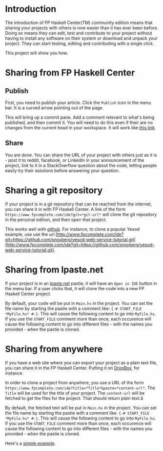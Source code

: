 # Introduction
The introduction of FP Haskell Center(TM) community edition means that sharing your projects
with others is now easier than it has ever been before. Doing so means they can edit, test and
contribute to your project without having to install any software on their system or download
and unpack your project. They can start testing, editing and contributing with a single click.

This project will show you how.

# Sharing from FP Haskell Center

## Publish
First, you need to publish your article. Click the `Publish` icon in the menu bar. It is a curved
arrow pointing out of the page.

This will bring up a commit pane. Add a comment relevant to what's being published, and then
commit it. You will need to do this even if their are no changes from the current head in your
workspace. It will work like [this link](https://www.fpcomplete.com/school/using-fphc/sharing-projects-with-fp-haskell-center).

## Share
You are done. You can share the URL of your project with others just as it is - post it to reddit,
facebook, or LinkedIn
in your announcement of the project, link to it in a StackOverflow question about the code, letting
people easily try their solutions before answering your question.

# Sharing a git repository
If your project is in a git repository that can be reached from the internet, you can share it in
with FP Haskell Center. A link of the form `https://www.fpcomplete.com/ide?git=*git-url*` will clone the
git repository in the personal edition, and then open that project.

This works well with [github](https://github.net/). For instance, to clone a popular Yesod example, use
use the url [http://www.fpcomplete.com/ide?git=https://github.com/snoyberg/yesod-web-service-tutorial.git](http://www.fpcomplete.com/ide?git=https://github.com/snoyberg/yesod-web-service-tutorial.git).


# Sharing from lpaste.net
If your project is in an [lpaste.net](http://lpaste.net/) pastie, it will have an `Open in IDE` button
in the menu bar. If a user clicks that, it will clone the code into a new FP Haskell Center project.

By default, your code will be put in `Main.hs` in the project. You can set the file name by starting the
pastie with a comment like: `{-# START_FILE *MyFile.hs* #-}`.
This will cause the following content to go into `MyFile.hs`. If you use the `START_FILE` comment more than
once, each occurence will cause the following content to go into different files - with the names you
provided - when the pastie is cloned.

# Sharing from anywhere
If you have a web site where you can export your project as a plain text file, you can share it in
the FP Haskell Center. Putting it on [DropBox](https://www.dropbox.com/), for instance.

In order to clone a project from anywhere, you use a URL of the form
`https://www.fpcomplete.com/ide?title=*Title*&paste=*content-url*`. The `Title` will be used for the title
of your project. The `content-url` will be fetched to get the files for the project. That should return
plain text.å

By default, the fetched text will be put in `Main.hs` in the project. You can set the file name by starting the
pastie with a comment like: `{-# START_FILE *MyFile.hs* #-}`.
This will cause the following content to go into `MyFile.hs`. If you use the `START_FILE` comment more than
once, each occurence will cause the following content to go into different files - with the names you
provided - when the pastie is cloned.

Here's a [simple example](https://www.fpcomplete.com/ide?title=3+Bobs&paste=https://dl.dropboxusercontent.com/u/41598573/3bobs.hs).
